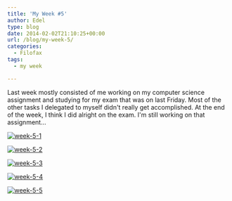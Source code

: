 ```yaml
---
title: 'My Week #5'
author: Edel
type: blog
date: 2014-02-02T21:10:25+00:00
url: /blog/my-week-5/
categories:
  - Filofax
tags:
  - my week

---
```

Last week mostly consisted of me working on my computer science assignment and studying for my exam that was on last Friday. Most of the other tasks I delegated to myself didn't really get accomplished. At the end of the week, I think I did alright on the exam. I'm still working on that assignment...

[<img src="http://scattered.me/wp-content/uploads/2014/02/week-5-1.png" alt="week-5-1" class="img-responsive" />][1]

[<img src="http://scattered.me/wp-content/uploads/2014/02/week-5-2.png" alt="week-5-2" class="img-responsive" />][2]

[<img src="http://scattered.me/wp-content/uploads/2014/02/week-5-3.png" alt="week-5-3" class="img-responsive" />][3]

[<img src="http://scattered.me/wp-content/uploads/2014/02/week-5-4.png" alt="week-5-4" class="img-responsive" />][4]

[<img src="http://scattered.me/wp-content/uploads/2014/02/week-5-5.png" alt="week-5-5" class="img-responsive" />][5]




 [1]: http://scattered.me/wp-content/uploads/2014/02/week-5-1.png
 [2]: http://scattered.me/wp-content/uploads/2014/02/week-5-2.png
 [3]: http://scattered.me/wp-content/uploads/2014/02/week-5-3.png
 [4]: http://scattered.me/wp-content/uploads/2014/02/week-5-4.png
 [5]: http://scattered.me/wp-content/uploads/2014/02/week-5-5.png
